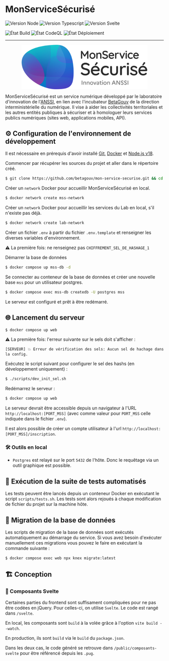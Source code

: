# MonServiceSécurisé

![Version Node](https://img.shields.io/badge/dynamic/json?url=https%3A%2F%2Fraw.githubusercontent.com%2Fbetagouv%2Fmon-service-securise%2Frefs%2Fheads%2Fmaster%2Fpackage.json&query=%24.engines.node&label=Node&logo=nodedotjs&color=%23689f63)
![Version Typescript](https://img.shields.io/badge/dynamic/json?url=https%3A%2F%2Fraw.githubusercontent.com%2Fbetagouv%2Fmon-service-securise%2Frefs%2Fheads%2Fmaster%2Fpackage.json&query=%24.devDependencies.typescript&logo=typescript&label=Typescript&color=%232d79c7)
![Version Svelte](https://img.shields.io/badge/dynamic/json?url=https%3A%2F%2Fraw.githubusercontent.com%2Fbetagouv%2Fmon-service-securise%2Frefs%2Fheads%2Fmaster%2Fpackage.json&query=%24.devDependencies.svelte&logo=svelte&label=Svelte&color=%23ff3e00)

![État Build](https://img.shields.io/github/actions/workflow/status/betagouv/mon-service-securise/node.js.yml?label=Int%C3%A9gration%20%20continue&logo=github)
![État CodeQL](https://img.shields.io/github/actions/workflow/status/betagouv/mon-service-securise/codeql-analysis.yml?label=CodeQL&logo=github)
![État Déploiement](https://img.shields.io/github/actions/workflow/status/betagouv/mon-service-securise/deploiement.yml?label=D%C3%A9ploiement&logo=github)

---

<div style="display: flex; align-items: center; justify-content: center;">
    <img src="https://raw.githubusercontent.com/betagouv/mon-service-securise/refs/heads/master/public/assets/images/logo_mss.svg" width="400"/>
</div>

MonServiceSécurisé est un service numérique développé par le laboratoire
d'innovation de l'[ANSSI](https://www.cyber.gouv.fr/), en lien avec l'incubateur
[BetaGouv](https://beta.gouv.fr/) de la direction interministérielle du
numérique. Il vise à aider les collectivités territoriales et les autres
entités publiques à sécuriser et à homologuer leurs services publics numériques
(sites web, applications mobiles, API).

## ⚙️ Configuration de l'environnement de développement

Il est nécessaire en prérequis d'avoir installé [Git](https://git-scm.com/),
[Docker](https://www.docker.com/) et [Node.js v18](https://nodejs.org/en/).

Commencer par récupérer les sources du projet et aller dans le répertoire créé.

```sh
$ git clone https://github.com/betagouv/mon-service-securise.git && cd mon-service-securise
```

Créer un `network` Docker pour accueillir MonServiceSécurisé en local.

```sh
$ docker network create mss-network
```

Créer un `network` Docker pour accueillir les services du Lab en local, s'il n'existe pas déjà.

```sh
$ docker network create lab-network
```

Créer un fichier `.env` à partir du fichier `.env.template` et renseigner les diverses variables d'environnement.

⚠ La première fois: ne renseignez pas `CHIFFREMENT_SEL_DE_HASHAGE_1`

Démarrer la base de données

```sh
$ docker compose up mss-db -d
```

Se connecter au conteneur de la base de données et créer une nouvelle base `mss` pour un utilisateur postgres.

```sh
$ docker compose exec mss-db createdb -U postgres mss
```

Le serveur est configuré et prêt à être redémarré.

## 🌐 Lancement du serveur

```sh
$ docker compose up web
```

⚠ La première fois: l'erreur suivante sur le sels doit s'afficher :

```
[SERVEUR] 💥 Erreur de vérification des sels: Aucun sel de hachage dans la config.
```

Exécutez le script suivant pour configurer le sel des hashs (en développement uniquement) :

```sh
$ ./scripts/dev_init_sel.sh
```

Redémarrez le serveur :

```sh
$ docker compose up web
```

Le serveur devrait être accessible depuis un navigateur à l'URL
`http://localhost:[PORT_MSS]` (avec comme valeur pour `PORT_MSS` celle indiquée
dans le fichier `.env`).

Il est alors possible de créer un compte utilisateur à l'url `http://localhost:[PORT_MSS]/inscription`.

### 🛠️ Outils en local

- `Postgres` est relayé sur le port `5432` de l'hôte. Donc le requêtage via un outil graphique est possible.

## 🧪 Exécution de la suite de tests automatisés

Les tests peuvent être lancés depuis un conteneur Docker en exécutant le script
`scripts/tests.sh`. Les tests sont alors rejoués à chaque modification de
fichier du projet sur la machine hôte.

## 🎯 Migration de la base de données

Les scripts de migration de la base de données sont exécutés automatiquement au démarrage du service.
Si vous avez besoin d'exécuter manuellement ces migrations vous pouvez le faire en exécutant la commande suivante :

```sh
$ docker compose exec web npx knex migrate:latest
```

## 🏗️ Conception

### 🧩 Composants Svelte

Certaines parties du frontend sont suffisament compliquées pour ne pas être codées en jQuery.
Pour celles-ci, on utilise `Svelte`. Le code est rangé dans `/svelte`.

En local, les composants sont `build` à la volée grâce à l'option `vite build --watch`.

En production, ils sont `build` via le `build` du `package.json`.

Dans les deux cas, le code généré se retrouve dans `/public/composants-svelte` pour être référencé depuis les `.pug`.
